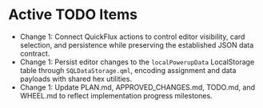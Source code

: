 # Active TODO Items
- Change 1: Connect QuickFlux actions to control editor visibility, card selection, and persistence while preserving the established JSON data contract.
- Change 1: Persist editor changes to the `localPowerupData` LocalStorage table through `SQLDataStorage.qml`, encoding assignment and data payloads with shared hex utilities.
- Change 1: Update PLAN.md, APPROVED_CHANGES.md, TODO.md, and WHEEL.md to reflect implementation progress milestones.
